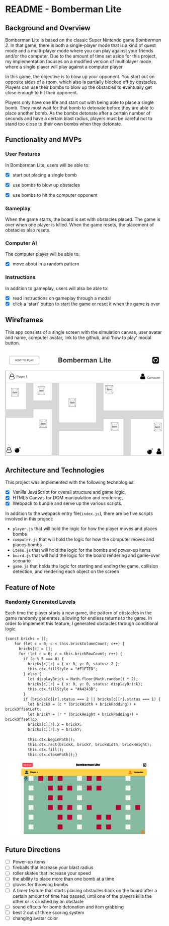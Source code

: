 # README - Bomberman Lite

## Background and Overview

Bomberman Lite is based on the classic Super Nintendo game *Bomberman 2*. In that game, there is both a single-player mode that is a kind of quest mode and a multi-player mode where you can play against your friends and/or the computer. Due to the amount of time set aside for this project, my implementation focuses on a modified version of multiplayer mode where a single player will play against a computer player.

In this game, the objective is to blow up your opponent. You start out on opposite sides of a room, which also is partially blocked off by obstacles. Players can use their bombs to blow up the obstacles to eventually get close enough to hit their opponent.

Players only have one life and start out with being able to place a single bomb. They must wait for that bomb to detonate before they are able to place another bomb. As the bombs detonate after a certain number of seconds and have a certain blast radius, players must be careful not to stand too close to their own bombs when they detonate.


## Functionality and MVPs
### User Features
In Bomberman Lite, users will be able to:
- [x] start out placing a single bomb
- [x] use bombs to blow up obstacles
- [x] use bombs to hit the computer opponent


### Gameplay
When the game starts, the board is set with obstacles placed. The game is over when one player is killed. When the game resets, the placement of obstacles also resets.

### Computer AI
The computer player will be able to:
- [x] move about in a random pattern

### Instructions
In addition to gameplay, users will also be able to:
- [x] read instructions on gameplay through a modal
- [x] click a 'start' button to start the game or reset it when the game is over

## Wireframes
This app consists of a single screen with the simulation canvas,
user avatar and name, computer avatar, link to the github, and 'how to play' modal button.

![board wireframe](https://github.com/cscov/bomberman-lite/blob/master/images/home.png)

## Architecture and Technologies
This project was implemented with the following technologies:

- [x] Vanilla JavaScript for overall structure and game logic,
- [x] HTML5 Canvas for DOM manipulation and rendering,
- [x] Webpack to bundle and serve up the various scripts.

In addition to the webpack entry file(`index.js`), there are be five scripts involved in this project:
- `player.js` that will hold the logic for how the player moves and places bombs
- `computer.js` that will hold the logic for how the computer moves and places bombs
- `items.js` that will hold the logic for the bombs and  power-up items 
- `board.js` that will hold the logic for the board rendering and game-over scenario
- `game.js` that holds the logic for starting and ending the game, collision detection, and rendering each object on the screen

## Feature of Note
### Randomly Generated Levels
Each time the player starts a new game, the pattern of obstacles in the game randomly generates, allowing for endless returns to the game. In order to implement this feature, I generated obstacles through conditional logic.

```
{const bricks = [];
    for (let c = 0; c < this.brickColumnCount; c++) {
      bricks[c] = [];
      for (let r = 0; r < this.brickRowCount; r++) {
        if (c % 5 === 0) {
          bricks[c][r] = { x: 0, y: 0, status: 2 };
          this.ctx.fillStyle = "#F1F7ED";
        } else {
          let displayBrick = Math.floor(Math.random() * 2);
          bricks[c][r] = { x: 0, y: 0, status: displayBrick};
          this.ctx.fillStyle = "#A4243B";
        }
        if (bricks[c][r].status === 2 || bricks[c][r].status === 1) {
          let brickX = (c * (brickWidth + brickPadding)) + brickOffsetLeft;
          let brickY = (r * (brickHeight + brickPadding)) + brickOffsetTop;
          bricks[c][r].x = brickX;
          bricks[c][r].y = brickY;

          this.ctx.beginPath();
          this.ctx.rect(brickX, brickY, brickWidth, brickHeight);
          this.ctx.fill();
          this.ctx.closePath();}
```
![screenshot](https://github.com/cscov/bomberman-lite/blob/master/images/bomberman_lite_screenshot.png)

## Future Directions
- [ ] Power-up items
 - [ ] fireballs that increase your blast radius
 - [ ] roller skates that increase your speed
 - [ ] the ability to place more than one bomb at a time
 - [ ] gloves for throwing bombs
- [ ] A timer feature that starts placing obstacles back on the board after a certain amount of time has passed, until one of the players kills the other or is crushed by an obstacle
- [ ] sound effects for bomb detonation and item grabbing
- [ ] best 2 out of three scoring system
- [ ] changing avatar color

